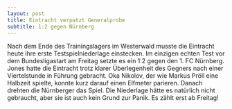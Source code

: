 ```yaml
---
layout: post
title: Eintracht verpatzt Generalprobe
subtitle: 1:2 gegen Nürnberg
---
```


Nach dem Ende des Trainingslagers im Westerwald musste die Eintracht heute ihre erste Testspielniederlage einstecken. Im einzigen echten Test vor dem Bundesligastart am Freitag setzte es ein 1:2 gegen den 1. FC Nürnberg. Jones hatte die Eintracht trotz klarer Überlegenheit des Gegners nach einer Viertelstunde in Führung gebracht. Oka Nikolov, der wie Markus Pröll eine Halbzeit spielte, konnte kurz darauf einen Elfmeter parieren. Danach drehten die Nürnberger das Spiel. Die Niederlage hätte es natürlich nicht gebraucht, aber sie ist auch kein Grund zur Panik. Es zählt erst ab Freitag!


